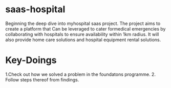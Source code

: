 # saas-hospital

Beginning the deep dive into myhospital saas project. The project aims to create a platform that Can be leveraged to cater formedical emergencies by collaborating with hospitals to ensure availability within 1km radius. It will also provide home care solutions and hospital equipment rental solutions.

# Key-Doings
1.Check out how we solved a problem in the foundatons programme.
2. Follow steps thereof from findings.
